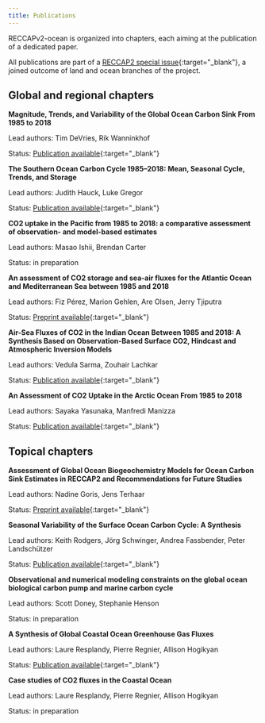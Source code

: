 ```yaml
---
title: Publications
---
```


RECCAPv2-ocean is organized into chapters, each aiming at the publication of a dedicated paper.

All publications are part of a [RECCAP2 special issue](https://agupubs.onlinelibrary.wiley.com/doi/toc/10.1002/(ISSN)2169-8961.RECCAP2){:target="_blank"}, a joined outcome of land and ocean branches of the project.

## Global and regional chapters

**Magnitude, Trends, and Variability of the Global Ocean Carbon Sink From 1985 to 2018**

Lead authors: Tim DeVries, Rik Wanninkhof

Status: [Publication available](https://doi.org/10.1029/2023GB007780){:target="_blank"}

**The Southern Ocean Carbon Cycle 1985–2018: Mean, Seasonal Cycle, Trends, and Storage**

Lead authors: Judith Hauck, Luke Gregor

Status: [Publication available](https://doi.org/10.1029/2023GB007848){:target="_blank"}

**CO2 uptake in the Pacific from 1985 to 2018: a comparative assessment of observation- and model-based estimates**

Lead authors: Masao Ishii, Brendan Carter

Status: in preparation

**An assessment of CO2 storage and sea-air fluxes for the Atlantic Ocean and Mediterranean Sea between 1985 and 2018**

Lead authors: Fiz Pérez, Marion Gehlen, Are Olsen, Jerry Tjiputra

Status: [Preprint available](https://doi.org/10.22541/essoar.170256825.55098483/v1){:target="_blank"}

**Air-Sea Fluxes of CO2 in the Indian Ocean Between 1985 and 2018: A Synthesis Based on Observation-Based Surface CO2, Hindcast and Atmospheric Inversion Models**

Lead authors: Vedula Sarma, Zouhair Lachkar

Status: [Publication available](https://doi.org/10.1029/2023GB007694){:target="_blank"}

**An Assessment of CO2 Uptake in the Arctic Ocean From 1985 to 2018**

Lead authors: Sayaka Yasunaka, Manfredi Manizza

Status: [Publication available](https://doi.org/10.1029/2023GB007806){:target="_blank"}



## Topical chapters

**Assessment of Global Ocean Biogeochemistry Models for Ocean Carbon Sink Estimates in RECCAP2 and Recommendations for Future Studies**

Lead authors: Nadine Goris, Jens Terhaar

Status: [Preprint available](https://doi.org/10.22541/essoar.168394734.41886821/v1){:target="_blank"}

**Seasonal Variability of the Surface Ocean Carbon Cycle: A Synthesis**

Lead authors: Keith Rodgers, Jörg Schwinger, Andrea Fassbender, Peter Landschützer

Status: [Publication available](https://doi.org/10.1029/2023GB007798){:target="_blank"}

**Observational and numerical modeling constraints on the global ocean biological carbon pump and marine carbon cycle**

Lead authors: Scott Doney, Stephanie Henson

Status: in preparation

**A Synthesis of Global Coastal Ocean Greenhouse Gas Fluxes**

Lead authors: Laure Resplandy, Pierre Regnier, Allison Hogikyan

Status: [Publication available](https://doi.org/10.1029/2023GB007803){:target="_blank"}

**Case studies of CO2 fluxes in the Coastal Ocean**

Lead authors: Laure Resplandy, Pierre Regnier, Allison Hogikyan

Status: in preparation

